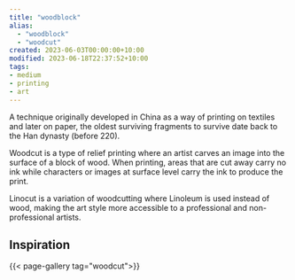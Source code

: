 ```yaml
---
title: "woodblock"
alias:
  - "woodblock"
  - "woodcut"
created: 2023-06-03T00:00:00+10:00
modified: 2023-06-18T22:37:52+10:00
tags:
- medium
- printing
- art
---
```


A technique originally developed in China as a way of printing on textiles and later on paper, the oldest surviving fragments to survive date back to the Han dynasty (before 220).

Woodcut is a type of relief printing where an artist carves an image into the surface of a block of wood. When printing, areas that are cut away carry no ink while characters or images at surface level carry the ink to produce the print.

Linocut is a variation of woodcutting where Linoleum is used instead of wood, making the art style more accessible to a professional and non-professional artists. 

## Inspiration

{{< page-gallery tag="woodcut">}} 